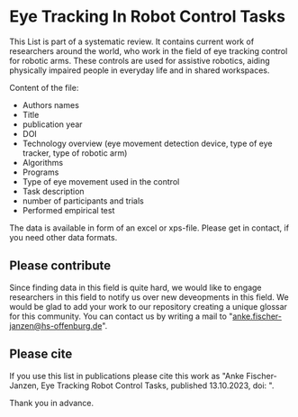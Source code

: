 # Eye Tracking In Robot Control Tasks
This List is part of a systematic review. It contains current work of researchers around the world, who work in the field of eye tracking control for robotic arms. These controls are used for assistive robotics, aiding physically impaired people in everyday life and in shared workspaces. 

Content of the file: 
- Authors names
- Title
- publication year
- DOI
- Technology overview (eye movement detection device, type of eye tracker, type of robotic arm)
- Algorithms
- Programs
- Type of eye movement used in the control
- Task description
- number of participants and trials
- Performed empirical test

The data is available in form of an excel or xps-file. Please get in contact, if you need other data formats. 

## Please contribute
Since finding data in this field is quite hard, we would like to engage researchers in this field to notify us over new deveopments in this field. We would be glad to add your work to our repository creating a unique glossar for this community. You can contact us by writing a mail to "anke.fischer-janzen@hs-offenburg.de".

## Please cite
If you use this list in publications please cite this work as "Anke Fischer-Janzen, Eye Tracking Robot Control Tasks, published 13.10.2023, doi: ". 

Thank you in advance. 
